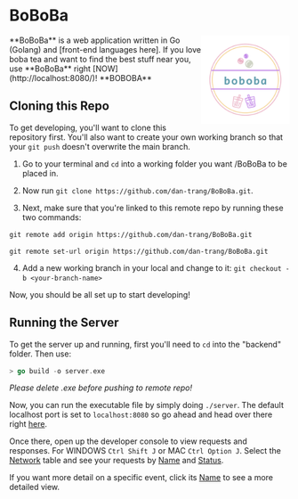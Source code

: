 # BoBoBa
<img align="right" width="159px" src="https://raw.githubusercontent.com/dan-trang/MyFiles/main/boboba_logo.jpg">
**BoBoBa** is a web application written in Go (Golang) and [front-end languages here]. If you love boba tea and want to find the best stuff near you, use **BoBoBa** right [NOW](http://localhost:8080/)!
**BOBOBA**

## Cloning this Repo

To get developing, you'll want to clone this repository first. You'll also want to create your own working branch so that your `git push` doesn't overwrite the main branch.

1. Go to your terminal and `cd` into a working folder you want /BoBoBa to be placed in. 

2. Now run `git clone https://github.com/dan-trang/BoBoBa.git`.

3. Next, make sure that you're linked to this remote repo by running these two commands:
```
git remote add origin https://github.com/dan-trang/BoBoBa.git
```
```
git remote set-url origin https://github.com/dan-trang/BoBoBa.git
```
4. Add a new working branch in your local and change to it: `git checkout -b <your-branch-name>`

Now, you should be all set up to start developing!

## Running the Server

To get the server up and running, first you'll need to `cd` into the "backend" folder. Then use:


```go
> go build -o server.exe
```
*Please delete .exe before pushing to remote repo!*

Now, you can run the executable file by simply doing `./server`. The default localhost port is set to `localhost:8080` so go ahead and head over there right [here](http://localhost:8080). 

Once there, open up the developer console to view requests and responses. For WINDOWS `Ctrl Shift J` or MAC `Ctrl Option J`. Select the <u>Network</u> table and see your requests by <u>Name</u> and <u>Status</u>.

If you want more detail on a specific event, click its <u>Name</u> to see a more detailed view.




